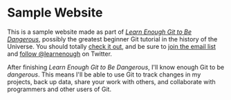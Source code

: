 # Sample Website

This is a sample website made as part of
[*Learn Enough Git to Be Dangerous*](https://www.learnenough.com/gittutorial),
possibly the greatest beginner Git tutorial in the history of the Universe.
You should totally [check it out](https://www.learnenough.com/gittutorial),
and be sure to [join the email list](https://www.learnenough.com/#email_list) and
[follow @learnenough](http://twitter.com/learnenough) on Twitter.

After finishing *Learn Enough Git to Be Dangerous*, I'll know enough Git to be
*dangerous*. This means I'll be able to use Git to track changes in my projects,
back up data, share your work with others, and collaborate with programmers and
other users of Git.
